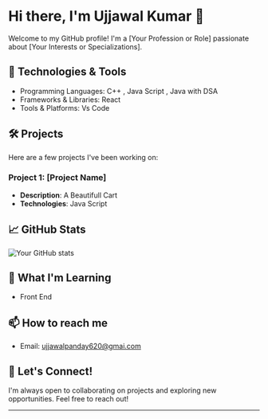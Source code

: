 # Hi there, I'm Ujjawal Kumar 👋

Welcome to my GitHub profile! I'm a [Your Profession or Role] passionate about [Your Interests or Specializations].

## 🔧 Technologies & Tools
- Programming Languages: C++ , Java Script , Java with DSA
- Frameworks & Libraries: React
- Tools & Platforms: Vs Code 

## 🛠️ Projects
Here are a few projects I've been working on:

### Project 1: [Project Name]
- **Description**: A Beautifull Cart
- **Technologies**: Java Script

## 📈 GitHub Stats
![Your GitHub stats](https://github-readme-stats.vercel.app/api?username=yourusername&show_icons=true&theme=radical)

## 🌱 What I'm Learning
- Front End

## 📫 How to reach me
- Email: ujjawalpanday620@gmai.com

## 🤝 Let's Connect!
I'm always open to collaborating on projects and exploring new opportunities. Feel free to reach out!

---

